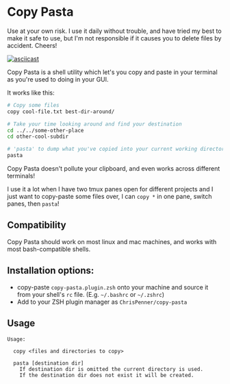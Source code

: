 # Copy Pasta

Use at your own risk. I use it daily without trouble, and have tried my best to make it safe to use, but I'm not responsible if it causes you to delete files by accident. Cheers!


[![asciicast](https://asciinema.org/a/etRqNM09mR9CgLRCVYAPQqM9d.svg)](https://asciinema.org/a/etRqNM09mR9CgLRCVYAPQqM9d)

Copy Pasta is a shell utility which let's you copy and paste in your terminal as you're used to doing in your GUI.

It works like this:

```sh
# Copy some files
copy cool-file.txt best-dir-around/

# Take your time looking around and find your destination
cd ../../some-other-place
cd other-cool-subdir

# 'pasta' to dump what you've copied into your current working directory
pasta
```

Copy Pasta doesn't pollute your clipboard, and even works across different terminals!

I use it a lot when I have two tmux panes open for different projects and I just want to copy-paste some files over, I can `copy *` in one pane, switch panes, then `pasta`!

## Compatibility

Copy Pasta should work on most linux and mac machines, and works with most bash-compatible shells.

## Installation options:

* copy-paste `copy-pasta.plugin.zsh` onto your machine and source it from your shell's `rc` file. (E.g. `~/.bashrc` or `~/.zshrc`)
* Add to your ZSH plugin manager as `ChrisPenner/copy-pasta`

## Usage

```
Usage:

  copy <files and directories to copy>

  pasta [destination dir]
    If destination dir is omitted the current directory is used.
    If the destination dir does not exist it will be created.
```
